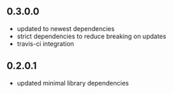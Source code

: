 0.3.0.0
-------

- updated to newest dependencies
- strict dependencies to reduce breaking on updates
- travis-ci integration

0.2.0.1
-------

- updated minimal library dependencies
